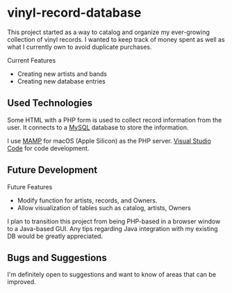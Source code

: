 # vinyl-record-database
This project started as a way to catalog and organize my ever-growing collection of vinyl records. I wanted to keep track of money spent as well as what I currently own to avoid duplicate purchases.

Current Features
- Creating new artists and bands
- Creating new database entries

## Used Technologies
Some HTML with a PHP form is used to collect record information from the user. It connects to a <a href="https://www.mysql.com">MySQL</a> database to store the information. 

I use <a href="https://www.mamp.info/en/mac/">MAMP</a> for macOS (Apple Silicon) as the PHP server. <a href="https://code.visualstudio.com">Visual Studio Code</a> for code development.

## Future Development
Future Features
- Modify function for artists, records, and Owners.
- Allow visualization of tables such as catalog, artists, Owners

I plan to transition this project from being PHP-based in a browser window to a Java-based GUI. Any tips regarding Java integration with my existing DB would be greatly appreciated.

## Bugs and Suggestions
I'm definitely open to suggestions and want to know of areas that can be improved.
